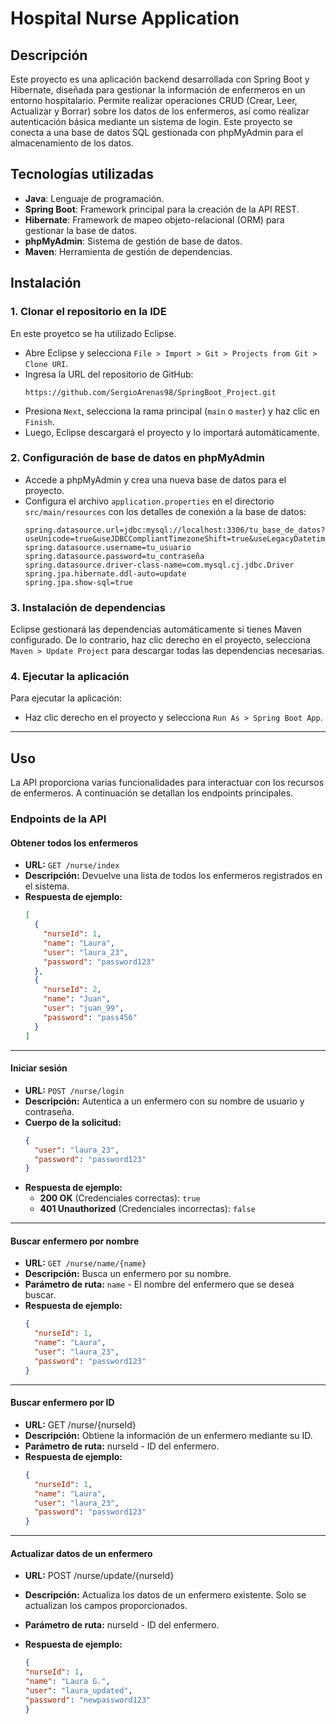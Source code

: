 # Hospital Nurse Application

## Descripción

Este proyecto es una aplicación backend desarrollada con Spring Boot y Hibernate, diseñada para gestionar la información de enfermeros en un entorno hospitalario. Permite realizar operaciones CRUD (Crear, Leer, Actualizar y Borrar) sobre los datos de los enfermeros, así como realizar autenticación básica mediante un sistema de login. Este proyecto se conecta a una base de datos SQL gestionada con phpMyAdmin para el almacenamiento de los datos.

## Tecnologías utilizadas
- **Java**: Lenguaje de programación.
- **Spring Boot**: Framework principal para la creación de la API REST.
- **Hibernate**: Framework de mapeo objeto-relacional (ORM) para gestionar la base de datos.
- **phpMyAdmin**: Sistema de gestión de base de datos.
- **Maven**: Herramienta de gestión de dependencias.

## Instalación

### 1. Clonar el repositorio en la IDE
En este proyetco se ha utilizado Eclipse.
   - Abre Eclipse y selecciona `File > Import > Git > Projects from Git > Clone URI`.
   - Ingresa la URL del repositorio de GitHub:
     ```plaintext
     https://github.com/SergioArenas98/SpringBoot_Project.git
     ```
   - Presiona `Next`, selecciona la rama principal (`main` o `master`) y haz clic en `Finish`.
   - Luego, Eclipse descargará el proyecto y lo importará automáticamente.

### 2. Configuración de base de datos en phpMyAdmin
   - Accede a phpMyAdmin y crea una nueva base de datos para el proyecto.
   - Configura el archivo `application.properties` en el directorio `src/main/resources` con los detalles de conexión a la base de datos:
     ```properties
     spring.datasource.url=jdbc:mysql://localhost:3306/tu_base_de_datos?useUnicode=true&useJDBCCompliantTimezoneShift=true&useLegacyDatetimeCode=false&serverTimezone=UTC
     spring.datasource.username=tu_usuario
     spring.datasource.password=tu_contraseña
     spring.datasource.driver-class-name=com.mysql.cj.jdbc.Driver
     spring.jpa.hibernate.ddl-auto=update
     spring.jpa.show-sql=true
     ```

### 3. Instalación de dependencias
   Eclipse gestionará las dependencias automáticamente si tienes Maven configurado. De lo contrario, haz clic derecho en el proyecto, selecciona `Maven > Update Project` para descargar todas las dependencias necesarias.

### 4. Ejecutar la aplicación
   Para ejecutar la aplicación:
   - Haz clic derecho en el proyecto y selecciona `Run As > Spring Boot App`.

---

## Uso

La API proporciona varias funcionalidades para interactuar con los recursos de enfermeros. A continuación se detallan los endpoints principales.

### Endpoints de la API 

#### **Obtener todos los enfermeros**
- **URL:** `GET /nurse/index`
- **Descripción:** Devuelve una lista de todos los enfermeros registrados en el sistema.
- **Respuesta de ejemplo:**
    ```json
    [
      {
        "nurseId": 1,
        "name": "Laura",
        "user": "laura_23",
        "password": "password123"
      },
      {
        "nurseId": 2,
        "name": "Juan",
        "user": "juan_99",
        "password": "pass456"
      }
    ]
    ```

---

#### **Iniciar sesión**
- **URL:** `POST /nurse/login`
- **Descripción:** Autentica a un enfermero con su nombre de usuario y contraseña.
- **Cuerpo de la solicitud:**
    ```json
    {
      "user": "laura_23",
      "password": "password123"
    }
    ```
- **Respuesta de ejemplo:**
  - **200 OK** (Credenciales correctas): `true`
  - **401 Unauthorized** (Credenciales incorrectas): `false`

---

#### **Buscar enfermero por nombre**
- **URL:** `GET /nurse/name/{name}`
- **Descripción:** Busca un enfermero por su nombre.
- **Parámetro de ruta:** `name` - El nombre del enfermero que se desea buscar.
- **Respuesta de ejemplo:**
  ```json
  {
    "nurseId": 1,
    "name": "Laura",
    "user": "laura_23",
    "password": "password123"
  }

---

#### **Buscar enfermero por ID**
- **URL:** GET /nurse/{nurseId}
- **Descripción:** Obtiene la información de un enfermero mediante su ID.
- **Parámetro de ruta:** nurseId - ID del enfermero.
- **Respuesta de ejemplo:**
  ```json
  {
    "nurseId": 1,
    "name": "Laura",
    "user": "laura_23",
    "password": "password123"
  }

---

#### **Actualizar datos de un enfermero**
- **URL:** POST /nurse/update/{nurseId}
- **Descripción:** Actualiza los datos de un enfermero existente. Solo se actualizan los campos proporcionados.
- **Parámetro de ruta:** nurseId - ID del enfermero.
- **Respuesta de ejemplo:** 
  
  ```json
  {
  "nurseId": 1,
  "name": "Laura G.",
  "user": "laura_updated",
  "password": "newpassword123"
  }

  
